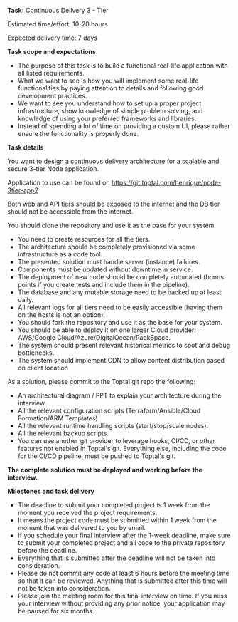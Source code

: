 **Task:** Continuous Delivery 3 - Tier

Estimated time/effort: 10-20 hours

Expected delivery time: 7 days

**Task scope and expectations**

* The purpose of this task is to build a functional real-life application with all listed
requirements.
* What we want to see is how you will implement some real-life functionalities by paying
attention to details and following good development practices.
* We want to see you understand how to set up a proper project infrastructure, show
knowledge of simple problem solving, and knowledge of using your preferred
frameworks and libraries.
* Instead of spending a lot of time on providing a custom UI, please rather ensure the
functionality is properly done.

**Task details**

You want to design a continuous delivery architecture for a scalable and secure 3-tier Node application.

Application to use can be found on https://git.toptal.com/henrique/node-3tier-app2

Both web and API tiers should be exposed to the internet and the DB tier should not be
accessible from the internet.

You should clone the repository and use it as the base for your system.

* You need to create resources for all the tiers.
* The architecture should be completely provisioned via some infrastructure as a code
tool.
* The presented solution must handle server (instance) failures.
* Components must be updated without downtime in service.
* The deployment of new code should be completely automated (bonus points if you
create tests and include them in the pipeline).
* The database and any mutable storage need to be backed up at least daily.
* All relevant logs for all tiers need to be easily accessible (having them on the hosts is
not an option).
* You should fork the repository and use it as the base for your system.
* You should be able to deploy it on one larger Cloud provider: AWS/Google
Cloud/Azure/DigitalOcean/RackSpace.
* The system should present relevant historical metrics to spot and debug bottlenecks.
* The system should implement CDN to allow content distribution based on client
location

As a solution, please commit to the Toptal git repo the following:

* An architectural diagram / PPT to explain your architecture during the interview.
* All the relevant configuration scripts (Terraform/Ansible/Cloud Formation/ARM
Templates)
* All the relevant runtime handling scripts (start/stop/scale nodes).
* All the relevant backup scripts.
* You can use another git provider to leverage hooks, CI/CD, or other features not
enabled in Toptal's git. Everything else, including the code for the CI/CD pipeline, must
be pushed to Toptal's git.

**The complete solution must be deployed and working before the interview.**

**Milestones and task delivery**

* The deadline to submit your completed project is 1 week from the moment you
received the project requirements.
* It means the project code must be submitted within 1 week from the moment that was
delivered to you by email.
* If you schedule your final interview after the 1-week deadline, make sure to submit
your completed project and all code to the private repository before the deadline.
* Everything that is submitted after the deadline will not be taken into consideration.
* Please do not commit any code at least 6 hours before the meeting time so that it can
be reviewed. Anything that is submitted after this time will not be taken into
consideration.
* Please join the meeting room for this final interview on time. If you miss your interview
without providing any prior notice, your application may be paused for six months.
